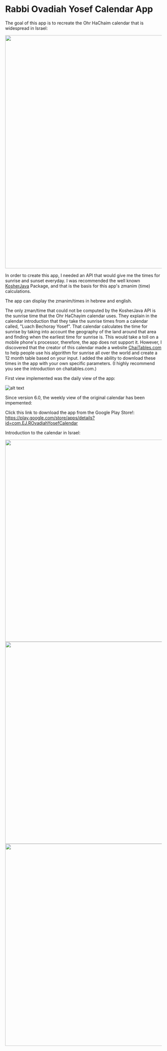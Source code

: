 # Rabbi Ovadiah Yosef Calendar App
The goal of this app is to recreate the Ohr HaChaim calendar that is widespread in Israel:

<img src="https://i.imgur.com/QqGAtTB.jpg" height="750">

In order to create this app, I needed an API that would give me the times for sunrise and sunset everyday. I was recommended the well known [KosherJava](https://github.com/KosherJava/zmanim) Package, and that is the basis for this app's zmanim (time) calculations.

The app can display the zmanim/times in hebrew and english.

The only zman/time that could not be computed by the KosherJava API is the sunrise time that the Ohr HaChayim calendar uses. They explain in the calendar introduction that they take the sunrise times from a calendar called, "Luach Bechoray Yosef". That calendar calculates the time for sunrise by taking into account the geography of the land around that area and finding when the earliest time for sunrise is. This would take a toll on a mobile phone's processor, therefore, the app does not support it. However, I discovered that the creator of this calendar made a website [ChaiTables.com](http://chaitables.com) to help people use his algorithm for sunrise all over the world and create a 12 month table based on your input. I added the ability to download these times in the app with your own specific parameters. (I highly recommend  you see the introduction on chaitables.com.)

First view implemented was the daily view of the app:

![alt text](https://play-lh.googleusercontent.com/46VfUTuZLlA_ogFYMP0oLUbtgQtsj-D3lHNDnS5LvqVwwgXr4Qh0p8d0ZiJg-z69IEY=w720-h310-rw)

Since version 6.0, the weekly view of the original calendar has been impemented:

Click this link to download the app from the Google Play Store!: https://play.google.com/store/apps/details?id=com.EJ.ROvadiahYosefCalendar

Introduction to the calendar in Israel:

<img src="https://i.imgur.com/udfwy3R.jpg" height="650">
<img src="https://i.imgur.com/ureV4p4.jpg" height="650">
<img src="https://i.imgur.com/HXEzXvr.jpg" height="650">
